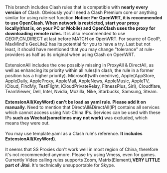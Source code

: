 This branch includes Clash rules that is compatible with **nearly every version** of Clash. Obviously you'll need a Clash Premium core or anything similar for using rule-set function.**Notice: For OpenWRT, it is recommended to use OpenClash. When network is restricted, start your proxy locally(that is, on your PC or Mobile) and OpenClash uses the proxy for downloading remote rules.** It is also recommended to use GEOIP,CN,DIRECT at last before MATCH on OpenWRT. For source of GeoIP, MaxMind's GeoLite2 has its potential for you to have a try. Last but not least, it should have mentioned that you may change "tolerance" at rule-providers as half as its original when using Clash on OpenWRT.<br>
<br>
ExtensionAll includes the one possibly missing in ProxyAll & DirectAll, as well as enhancing its priority within all rules(In clash, the rule in a former position has a higher priority). Microsoft(with onedrive), Apple(AppStore, AppleDaily, AppleProxy, AppleMail, AppleNews, AppleMusic, AppleTV, iCloud, FindMy, TestFlight, iCloudPrivateRelay, FitnessPlus, Siri), Cloudflare, TeamViewer, Dell, Intel, Nvidia, Mozilla, Nike, Starbucks, Samsung, Steam.<br>
<br>
**ExtensionAll(KeyWord) can't be load as yaml rule. Please add it on manually**. Need to mention that DirectAll&DirectAll(IP) contains all services which cannot access using Not-China IPs. Services can be used with these IPs **such as Wechat(sometimes may not work)** was excluded, which means they were out.<br>
<br>
You may use template.yaml as a Clash rule's reference. **It includes ExtensionAll(KeyWord)**.<br>
<br>
It seems that SS Proxies don't work well in most region of China, therefore it's not recommended anymore. Please try using Vmess, even for games.
Currently Video calling rules supports Zoom, Matrix(Element),**VERY LITTLE part of Jitsi**. It's technically unsupportable for Skype.
